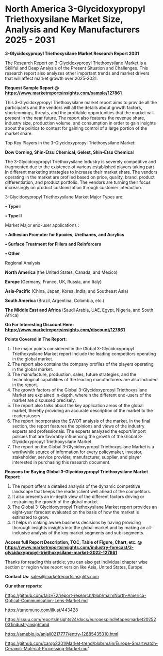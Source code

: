 # North America 3-Glycidoxypropyl Triethoxysilane Market Size, Analysis and Key Manufacturers 2025 - 2031

<strong>3-Glycidoxypropyl Triethoxysilane Market Research Report 2031</strong>

The Research Report on 3-Glycidoxypropyl Triethoxysilane Market is a Skillful and Deep Analysis of the Present Situation and Challenges. This research report also analyzes other important trends and market drivers that will affect market growth over 2025-2031.

<strong>Request Sample Report @ <a href=https://www.marketreportsinsights.com/sample/127861>https://www.marketreportsinsights.com/sample/127861</a></strong>

This 3-Glycidoxypropyl Triethoxysilane market report aims to provide all the participants and the vendors will all the details about growth factors, shortcomings, threats, and the profitable opportunities that the market will present in the near future. The report also features the revenue share, industry size, production volume, and consumption in order to gain insights about the politics to contest for gaining control of a large portion of the market share.

Top Key Players in the 3-Glycidoxypropyl Triethoxysilane Market:

<strong>Dow Corning, Shin-Etsu Chemical, Gelest, Shin-Etsu Chemical</strong>

The 3-Glycidoxypropyl Triethoxysilane Industry is severely competitive and fragmented due to the existence of various established players taking part in different marketing strategies to increase their market share. The vendors operating in the market are profiled based on price, quality, brand, product differentiation, and product portfolio. The vendors are turning their focus increasingly on product customization through customer interaction.

3-Glycidoxypropyl Triethoxysilane Market Major Types are:

<strong>• Type I

• Type II</strong>

Market Major end-user applications :

<strong>• Adhesion Promoter for Epoxies, Urethanes, and Acrylics

• Surface Treatment for Fillers and Reinforcers

• Other</strong>

Regional Analysis

</u><strong><b>North America</b></strong> (the United States, Canada, and Mexico)

<strong><b>Europe </b></strong>(Germany, France, UK, Russia, and Italy)

<strong><b>Asia-Pacific</b></strong> (China, Japan, Korea, India, and Southeast Asia)

<strong><b>South America</b></strong> (Brazil, Argentina, Colombia, etc.)

<strong><b>The Middle East and Africa</b></strong> (Saudi Arabia, UAE, Egypt, Nigeria, and South Africa)

<strong>Go For Interesting Discount Here: <a href=https://www.marketreportsinsights.com/discount/127861>https://www.marketreportsinsights.com/discount/127861</a></strong>

<strong>Points Covered in The Report:</strong>
<ol>
  <li>The major points considered in the Global 3-Glycidoxypropyl Triethoxysilane Market report include the leading competitors operating in the global market.</li>
  <li>The report also contains the company profiles of the players operating in the global market.</li>
  <li>The manufacture, production, sales, future strategies, and the technological capabilities of the leading manufacturers are also included in the report.</li>
  <li>The growth factors of the Global 3-Glycidoxypropyl Triethoxysilane Market are explained in-depth, wherein the different end-users of the market are discussed precisely.</li>
  <li>The report also talks about the key application areas of the global market, thereby providing an accurate description of the market to the readers/users.</li>
  <li>The report incorporates the SWOT analysis of the market. In the final section, the report features the opinions and views of the industry experts and professionals. The experts analyzed the export/import policies that are favorably influencing the growth of the Global 3-Glycidoxypropyl Triethoxysilane Market.</li>
  <li>The report on the Global 3-Glycidoxypropyl Triethoxysilane Market is a worthwhile source of information for every policymaker, investor, stakeholder, service provider, manufacturer, supplier, and player interested in purchasing this research document.</li>
</ol>
<strong>Reasons for Buying Global 3-Glycidoxypropyl Triethoxysilane Market Report:</strong>

<ol>
  <li>The report offers a detailed analysis of the dynamic competitive landscape that keeps the reader/client well ahead of the competitors.</li>
  <li>It also presents an in-depth view of the different factors driving or restraining the growth of the global market.</li>
  <li>The Global 3-Glycidoxypropyl Triethoxysilane Market report provides an eight-year forecast evaluated on the basis of how the market is estimated to grow.</li>
  <li>It helps in making aware business decisions by having providing thorough insights insights into the global market and by making an all-inclusive analysis of the key market segments and sub-segments.</li>
</ol>
<strong>Access full Report Description, TOC, Table of Figure, Chart, etc. @ <a href=https://www.marketreportsinsights.com/industry-forecast/3-glycidoxypropyl-triethoxysilane-market-2022-127861>https://www.marketreportsinsights.com/industry-forecast/3-glycidoxypropyl-triethoxysilane-market-2022-127861</a></strong>


Thanks for reading this article; you can also get individual chapter wise section or region wise report version like Asia, United States, Europe.

<strong>Contact Us:</strong>
sales@marketreportsinsights.com

<strong>Our other reports:</strong>

<a href=https://github.com/faizy72/report-research/blob/main/North-America-Optical-Communication-Lens-Market.md>https://github.com/faizy72/report-research/blob/main/North-America-Optical-Communication-Lens-Market.md</a>

<a href=https://tanomuno.com/illust/443428>https://tanomuno.com/illust/443428</a>

<a href=https://issuu.com/reportsinsights24/docs/europespindletapesmarket20252031industryinsightand>https://issuu.com/reportsinsights24/docs/europespindletapesmarket20252031industryinsightand</a>

<a href=https://ameblo.jp/anjali0217777/entry-12885435310.html>https://ameblo.jp/anjali0217777/entry-12885435310.html</a>

<a href=https://github.com/cargo2301/Market-trend/blob/main/Europe-Smartwatch-Ceramic-Material-Processing-Market.md>https://github.com/cargo2301/Market-trend/blob/main/Europe-Smartwatch-Ceramic-Material-Processing-Market.md</a>"
